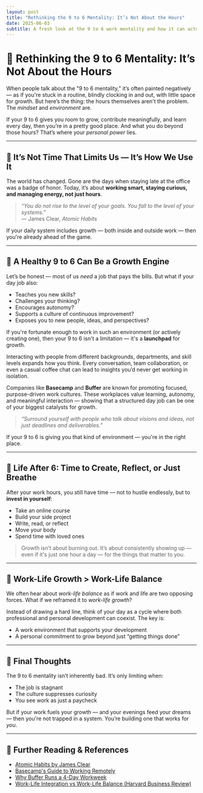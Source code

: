 ```yaml
---
layout: post
title: "Rethinking the 9 to 6 Mentality: It’s Not About the Hours"
date: 2025-06-03
subtitle: A fresh look at the 9 to 6 work mentality and how it can actually support personal and professional growth.
---
```


# 💼 Rethinking the 9 to 6 Mentality: It’s Not About the Hours

When people talk about the "9 to 6 mentality," it’s often painted negatively — as if you're stuck in a routine, blindly clocking in and out, with little space for growth. But here’s the thing: the hours themselves aren't the problem. The *mindset* and *environment* are.

If your 9 to 6 gives you room to grow, contribute meaningfully, and learn every day, then you’re in a pretty good place. And what you do beyond those hours? That’s where your *personal power* lies.

---

## 🎯 It’s Not Time That Limits Us — It’s How We Use It

The world has changed. Gone are the days when staying late at the office was a badge of honor. Today, it’s about **working smart, staying curious, and managing energy, not just hours**.

> *“You do not rise to the level of your goals. You fall to the level of your systems.”*  
> — James Clear, *Atomic Habits*

If your daily system includes growth — both inside and outside work — then you're already ahead of the game.

---

## 🔁 A Healthy 9 to 6 Can Be a Growth Engine

Let’s be honest — most of us *need* a job that pays the bills. But what if your day job also:

- Teaches you new skills?  
- Challenges your thinking?  
- Encourages autonomy?  
- Supports a culture of continuous improvement?  
- Exposes you to new people, ideas, and perspectives?

If you're fortunate enough to work in such an environment (or actively creating one), then your 9 to 6 isn't a limitation — it's a **launchpad** for growth.

Interacting with people from different backgrounds, departments, and skill levels expands how you think. Every conversation, team collaboration, or even a casual coffee chat can lead to insights you’d never get working in isolation.

Companies like **Basecamp** and **Buffer** are known for promoting focused, purpose-driven work cultures. These workplaces value learning, autonomy, and meaningful interaction — showing that a structured day job can be one of your biggest catalysts for growth.

> *“Surround yourself with people who talk about visions and ideas, not just deadlines and deliverables.”*

If your 9 to 6 is giving you that kind of environment — you're in the right place.

---

## 🌅 Life After 6: Time to Create, Reflect, or Just Breathe

After your work hours, you still have time — not to hustle endlessly, but to **invest in yourself**:

- Take an online course  
- Build your side project  
- Write, read, or reflect  
- Move your body  
- Spend time with loved ones

> Growth isn’t about burning out. It’s about consistently showing up — even if it's just one hour a day — for the things that matter to *you*.

---

## 🧠 Work-Life Growth > Work-Life Balance

We often hear about *work-life balance* as if work and life are two opposing forces. What if we reframed it to *work-life growth*?

Instead of drawing a hard line, think of your day as a cycle where both professional and personal development can coexist. The key is:

- A work environment that supports your development  
- A personal commitment to grow beyond just “getting things done”

---

## 📌 Final Thoughts

The 9 to 6 mentality isn’t inherently bad. It’s only limiting when:

- The job is stagnant  
- The culture suppresses curiosity  
- You see work as just a paycheck

But if your work fuels your growth — and your evenings feed your dreams — then you're not trapped in a system. You’re building one that works for *you*.

---

## 🔗 Further Reading & References

- [Atomic Habits by James Clear](https://jamesclear.com/atomic-habits)  
- [Basecamp's Guide to Working Remotely](https://basecamp.com/books/remote)  
- [Why Buffer Runs a 4-Day Workweek](https://buffer.com/resources/four-day-workweek-2023/)  
- [Work-Life Integration vs Work-Life Balance (Harvard Business Review)](https://hbr.org/2014/03/work-life-balance-is-dead)

